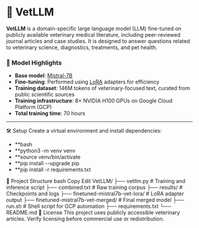 # 🐾 VetLLM

**VetLLM** is a domain-specific large language model (LLM) fine-tuned on publicly available veterinary medical literature, including peer-reviewed journal articles and case studies. It is designed to answer questions related to veterinary science, diagnostics, treatments, and pet health.

### 🧠 Model Highlights
- **Base model**: [Mistral-7B](https://huggingface.co/mistralai/Mistral-7B-v0.1)
- **Fine-tuning**: Performed using [LoRA](https://arxiv.org/abs/2106.09685) adapters for efficiency
- **Training dataset**: 146M tokens of veterinary-focused text, curated from public scientific sources
- **Training infrastructure**: 8× NVIDIA H100 GPUs on Google Cloud Platform (GCP)
- **Total training time**: 70 hours

---

🛠️ Setup
Create a virtual environment and install dependencies:

- **bash
- **python3 -m venv venv
- **source venv/bin/activate
- **pip install --upgrade pip
- **pip install -r requirements.txt


📁 Project Structure
bash
Copy
Edit
VetLLM/
├── vetllm.py                      # Training and inference script
├── combined.txt                  # Raw training corpus
├── results/                      # Checkpoints and logs
├── finetuned-mistral7b-vet-lora/ # LoRA adapter output
├── finetuned-mistral7b-vet-merged/ # Final merged model
├── run.sh                        # Shell script for GCP automation
├── requirements.txt
└── README.md
📜 License
This project uses publicly accessible veterinary articles. Verify licensing before commercial use or redistribution.
